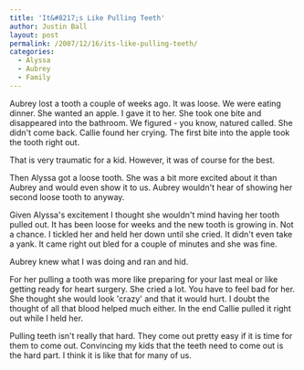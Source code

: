 ```yaml
---
title: 'It&#8217;s Like Pulling Teeth'
author: Justin Ball
layout: post
permalink: /2007/12/16/its-like-pulling-teeth/
categories:
  - Alyssa
  - Aubrey
  - Family
---
```


Aubrey lost a tooth a couple of weeks ago. It was loose. We were eating dinner. She wanted an apple. I gave it to her. She took one bite and disappeared into the bathroom. We figured - you know, natured called. She didn't come back. Callie found her crying. The first bite into the apple took the tooth right out.

That is very traumatic for a kid. However, it was of course for the best.

Then Alyssa got a loose tooth. She was a bit more excited about it than Aubrey and would even show it to us. Aubrey wouldn't hear of showing her second loose tooth to anyway.

Given Alyssa's excitement I thought she wouldn't mind having her tooth pulled out. It has been loose for weeks and the new tooth is growing in. Not a chance. I tickled her and held her down until she cried. It didn't even take a yank. It came right out bled for a couple of minutes and she was fine.

Aubrey knew what I was doing and ran and hid.

For her pulling a tooth was more like preparing for your last meal or like getting ready for heart surgery. She cried a lot. You have to feel bad for her. She thought she would look 'crazy' and that it would hurt. I doubt the thought of all that blood helped much either. In the end Callie pulled it right out while I held her.

Pulling teeth isn't really that hard. They come out pretty easy if it is time for them to come out. Convincing my kids that the teeth need to come out is the hard part. I think it is like that for many of us.
